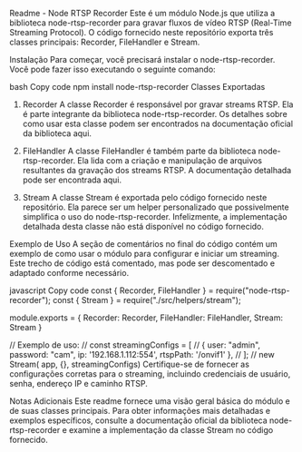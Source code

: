 Readme - Node RTSP Recorder
Este é um módulo Node.js que utiliza a biblioteca node-rtsp-recorder para gravar fluxos de vídeo RTSP (Real-Time Streaming Protocol). O código fornecido neste repositório exporta três classes principais: Recorder, FileHandler e Stream.

Instalação
Para começar, você precisará instalar o node-rtsp-recorder. Você pode fazer isso executando o seguinte comando:

bash
Copy code
npm install node-rtsp-recorder
Classes Exportadas
1. Recorder
A classe Recorder é responsável por gravar streams RTSP. Ela é parte integrante da biblioteca node-rtsp-recorder. Os detalhes sobre como usar esta classe podem ser encontrados na documentação oficial da biblioteca aqui.

2. FileHandler
A classe FileHandler é também parte da biblioteca node-rtsp-recorder. Ela lida com a criação e manipulação de arquivos resultantes da gravação dos streams RTSP. A documentação detalhada pode ser encontrada aqui.

3. Stream
A classe Stream é exportada pelo código fornecido neste repositório. Ela parece ser um helper personalizado que possivelmente simplifica o uso do node-rtsp-recorder. Infelizmente, a implementação detalhada desta classe não está disponível no código fornecido.

Exemplo de Uso
A seção de comentários no final do código contém um exemplo de como usar o módulo para configurar e iniciar um streaming. Este trecho de código está comentado, mas pode ser descomentado e adaptado conforme necessário.

javascript
Copy code
const { Recorder, FileHandler } = require("node-rtsp-recorder");
const { Stream } = require("./src/helpers/stream");

module.exports = {
  Recorder: Recorder,
  FileHandler: FileHandler,
  Stream: Stream
}

// Exemplo de uso:
// const streamingConfigs = [
//   { user: "admin", password: "cam", ip: '192.168.1.112:554', rtspPath: '/onvif1' },
// ];
// new Stream( app, {}, streamingConfigs)
Certifique-se de fornecer as configurações corretas para o streaming, incluindo credenciais de usuário, senha, endereço IP e caminho RTSP.

Notas Adicionais
Este readme fornece uma visão geral básica do módulo e de suas classes principais. Para obter informações mais detalhadas e exemplos específicos, consulte a documentação oficial da biblioteca node-rtsp-recorder e examine a implementação da classe Stream no código fornecido.
